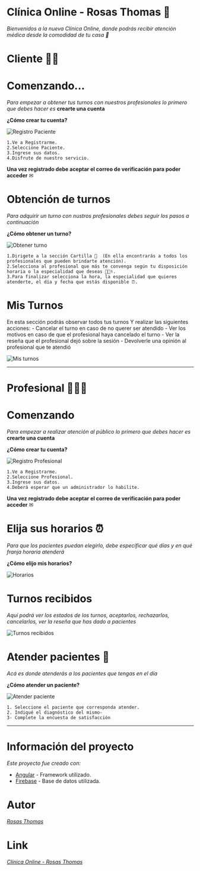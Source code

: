# Clínica Online - Rosas Thomas 🏥

_Bienvenidos a la nueva Clínica Online, donde podrás recibir atención médica desde la comodidad de tu casa 🏡_

# Cliente 🧑🏽
# Comenzando... 
_Para empezar a obtener tus turnos con nuestros profesionales lo primero que debes hacer es_  **crearte una cuenta**

**¿Cómo crear tu cuenta?**

![Registro Paciente](https://github.com/rosasthomas/tpClinicaOnline/blob/master/readme_assets/registro.gif)
```
1.Ve a Registrarme.
2.Seleccione Paciente.
3.Ingrese sus datos.
4.Disfrute de nuestro servicio.
```

**Una vez registrado debe aceptar el correo de verificación para poder acceder** ✉

# Obtención de turnos
_Para adquirir un turno con nustros profesionales debes seguir los pasos a continuación_

**¿Cómo obtener un turno?**

![Obtener turno](https://github.com/rosasthomas/tpClinicaOnline/blob/master/readme_assets/pedir_turno.gif)
```
1.Dirigete a la sección Cartilla 📄  (En ella encontrarás a todos los profesionales que pueden brindarte atención).
2.Selecciona al profesional que más te convenga según tu disposición horaria o la especialidad que deseas 👩🏽‍⚕️.
3.Para finalizar selecciona la hora, la especialidad que quieres atenderte, el día y fecha que estás disponible ⏰.
```

# Mis Turnos
En esta sección podrás observar todos tus turnos
Y realizar las siguientes acciones:  - Cancelar el turno en caso de no querer ser atendido
                                     - Ver los motivos en caso de que el profesional haya cancelado el turno
                                     - Ver la reseña que el profesional dejó sobre la sesión
                                     - Devolverle una opinión al profesional que te atendió
                                      

![Mis turnos](https://github.com/rosasthomas/tpClinicaOnline/blob/master/readme_assets/mis_turnos.gif)

-----

# Profesional 👩🏽‍⚕️
# Comenzando 
_Para empezar a realizar atención al público lo primero que debes hacer es_ **crearte una cuenta**

**¿Cómo crear tu cuenta?**

![Registro Profesional](https://github.com/rosasthomas/tpClinicaOnline/blob/master/readme_assets/registro_Prof.gif)
```
1.Ve a Registrarme.
2.Seleccione Profesional.
3.Ingrese sus datos.
4.Deberá esperar que un administrador lo habilite.
```

**Una vez registrado debe aceptar el correo de verificación para poder acceder** ✉

# Elija sus horarios ⏰
_Para que los pacientes puedan elegirlo, debe especificar qué días y en qué franja horaria atenderá_

**¿Cómo elijo mis horarios?**

![Horarios](https://github.com/rosasthomas/tpClinicaOnline/blob/master/readme_assets/horarios.png)


# Turnos recibidos
_Aquí podrá ver los estados de los turnos, aceptarlos, rechazarlos, cancelarlos, ver la reseña que has dado a pacientes_


![Turnos recibidos](https://github.com/rosasthomas/tpClinicaOnline/blob/master/readme_assets/turnos_recibidos.png)


# Atender pacientes 🔬
_Acá es donde atenderás a los pacientes que tengas en el día_

**¿Cómo atender un paciente?**

![Atender paciente](https://github.com/rosasthomas/tpClinicaOnline/blob/master/readme_assets/atender.gif)
```
1. Seleccione el paciente que corresponda atender.
2. Indiqué el diagnóstico del mismo-
3- Complete la encuesta de satisfacción
```

-----

# Información del proyecto

_Este proyecto fue creado con:_
* [Angular](https://angular.io/) - Framework utilizado.
* [Firebase](https://firebase.google.com/) - Base de datos utilizada.

# Autor
_[Rosas Thomas](https://github.com/rosasthomas)_

# Link
_[Clínica Online - Rosas Thomas](https://clinica-online-rosas-thomas.herokuapp.com/login)_
